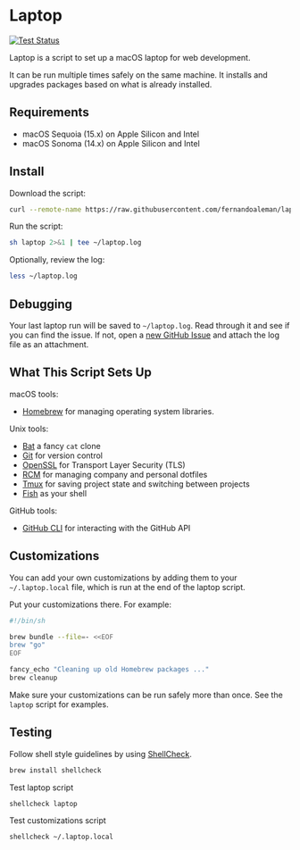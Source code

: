 # Laptop

[![Test Status](https://github.com/fernandoaleman/laptop/actions/workflows/test.yml/badge.svg)](https://github.com/fernandoaleman/laptop/actions/workflows/test.yml)

Laptop is a script to set up a macOS laptop for web development.

It can be run multiple times safely on the same machine. It installs and
upgrades packages based on what is already installed.

## Requirements

- macOS Sequoia (15.x) on Apple Silicon and Intel
- macOS Sonoma (14.x) on Apple Silicon and Intel

## Install

Download the script:

```sh
curl --remote-name https://raw.githubusercontent.com/fernandoaleman/laptop/master/laptop
```

Run the script:

```sh
sh laptop 2>&1 | tee ~/laptop.log
```

Optionally, review the log:

```sh
less ~/laptop.log
```

## Debugging

Your last laptop run will be saved to `~/laptop.log`. Read through it and see if
you can find the issue. If not, open a [new GitHub
Issue](https://github.com/fernandoaleman/laptop/issues/new) and attach the log file
as an attachment.

## What This Script Sets Up

macOS tools:

- [Homebrew] for managing operating system libraries.

[Homebrew]: http://brew.sh/

Unix tools:

- [Bat] a fancy `cat` clone
- [Git] for version control
- [OpenSSL] for Transport Layer Security (TLS)
- [RCM] for managing company and personal dotfiles
- [Tmux] for saving project state and switching between projects
- [Fish] as your shell

[Bat]: https://github.com/sharkdp/bat
[Git]: https://git-scm.com/
[OpenSSL]: https://www.openssl.org/
[RCM]: https://github.com/thoughtbot/rcm
[Tmux]: https://tmux.github.io/
[Fish]: https://www.fishshell.com/

GitHub tools:

- [GitHub CLI] for interacting with the GitHub API

[GitHub CLI]: https://cli.github.com/

## Customizations

You can add your own customizations by adding them to your `~/.laptop.local`
file, which is run at the end of the laptop script.

Put your customizations there.
For example:

```sh
#!/bin/sh

brew bundle --file=- <<EOF
brew "go"
EOF

fancy_echo "Cleaning up old Homebrew packages ..."
brew cleanup
```

Make sure your customizations can be run safely more than once.
See the `laptop` script for examples.

## Testing

Follow shell style guidelines by using [ShellCheck].

```sh
brew install shellcheck
```

[ShellCheck]: https://www.shellcheck.net/about.html

Test laptop script

```sh
shellcheck laptop
```

Test customizations script

```sh
shellcheck ~/.laptop.local
```

